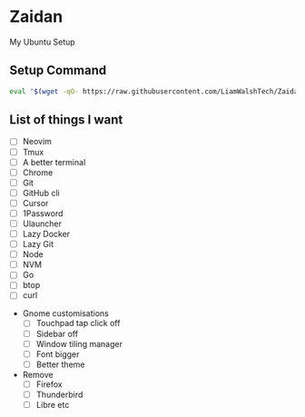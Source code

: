 # Zaidan
My Ubuntu Setup

## Setup Command
```bash
eval "$(wget -qO- https://raw.githubusercontent.com/LiamWalshTech/Zaidan/refs/heads/master/install.sh)"
```

## List of things I want
- [ ] Neovim
- [ ] Tmux
- [ ] A better terminal
- [ ] Chrome
- [ ] Git
- [ ] GitHub cli
- [ ] Cursor
- [ ] 1Password
- [ ] Ulauncher
- [ ] Lazy Docker
- [ ] Lazy Git
- [ ] Node
- [ ] NVM
- [ ] Go
- [ ] btop
- [ ] curl
- Gnome customisations
  - [ ] Touchpad tap click off
  - [ ] Sidebar off
  - [ ] Window tiling manager
  - [ ] Font bigger
  - [ ] Better theme
- Remove
  - [ ] Firefox
  - [ ] Thunderbird
  - [ ] Libre etc
